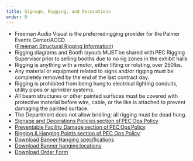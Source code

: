 ```yaml
---
title: Signage, Rigging, and Decorations
order: 0
---
```


- Freeman Audio Visual is the preferred rigging provider for the Palmer Events Center/ACCD.  
([Freeman Structural Rigging Information](https://assets.palmereventscenter.com/2022/rigging/Freeman+Event+Technology+ACCD+Structural+Rigging+Information+2022.pdf))
- Rigging diagrams and Booth layouts MUST be shared with PEC Rigging Supervisor prior to selling booths due to no rig zones in the exhibit halls
- Rigging is anything with a motor, either lifting or rotating, over 250lbs.
- Any material or equipment related to signs and/or rigging must be completely removed by the end of the last contract day.
- Rigging is prohibited from being hung to electrical lighting conduits, utility pipes or sprinkler systems.
- All beam structures or other painted surfaces must be covered with protective material before wire, cable, or the like is attached to prevent damaging the painted surface.
- The Department does not allow bridling; all rigging must be dead hung.
- [Signage and Decorations Policies section of PEC Ops Policy](https://ops.palmereventscenter.com/signage_and_decorations)
- [Preventable Facility Damage section of PEC Ops Policy](https://ops.palmereventscenter.com/preventable_facility_damage)
- [Rigging & Hanging Points section of PEC Ops Policy](https://ops.palmereventscenter.com/rigging_and_hanging)
- [Download Banner Hanging specifications](https://assets.palmereventscenter.com/2021/PEC_BannerDimensions+2019-fnl.pdf)
- [Download Banner hanging locations](https://assets.palmereventscenter.com/2021/pec-level-one-canopy-columns-fnl.pdf)
- [Download Order Form](https://assets.palmereventscenter.com/2021/rigging/Freeman+Event+Technology+ACCD+Production+Rigging+Order+Form+2021.pdf)
